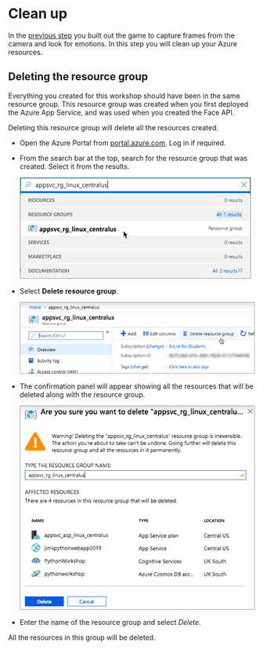 # Clean up

In the [previous step](./CheckTheEmotion.md) you built out the game to capture frames from the camera and look for emotions. In this step you will clean up your Azure resources.

## Deleting the resource group

Everything you created for this workshop should have been in the same resource group. This resource group was created when you first deployed the Azure App Service, and was used when you created the Face API.

Deleting this resource group will delete all the resources created.

* Open the Azure Portal from [portal.azure.com](https://portal.azure.com/?WT.mc_id=hackwithazure-hackathon-cxa). Log in if required.

* From the search bar at the top, search for the resource group that was created. Select it from the results.
  
  ![Searching for the resource group in Azure](../images/SearchForResourceGroup.png)

* Select **Delete resource group**.
  
  ![The delete resource group button](../images/DeleteResourceGroupButton.png)

* The confirmation panel will appear showing all the resources that will be deleted along with the resource group.

  ![The delete resource group confirmation](../images/DeleteResourceGroupConfirm.png)

* Enter the name of the resource group and select *Delete*.

All the resources in this group will be deleted.